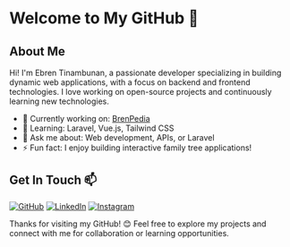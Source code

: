 # Welcome to My GitHub 👋

## About Me
Hi! I'm Ebren Tinambunan, a passionate developer specializing in building dynamic web applications, with a focus on backend and frontend technologies. I love working on open-source projects and continuously learning new technologies.

- 🔭 Currently working on: [BrenPedia](https://brenpedia.com)
- 🌱 Learning: Laravel, Vue.js, Tailwind CSS
- 💬 Ask me about: Web development, APIs, or Laravel
- ⚡ Fun fact: I enjoy building interactive family tree applications!

## Get In Touch 📫

[![GitHub](https://img.shields.io/badge/GitHub-181717?style=for-the-badge&logo=github&logoColor=white)](https://github.com/ebrentinambunan)
[![LinkedIn](https://img.shields.io/badge/LinkedIn-0077B5?style=for-the-badge&logo=linkedin&logoColor=white)](https://linkedin.com/in/ebrentinambunan)
[![Instagram](https://img.shields.io/badge/Instagram-E4405F?style=for-the-badge&logo=instagram&logoColor=white)](https://instagram.com/ebren_tinambunan)


Thanks for visiting my GitHub! 😊 Feel free to explore my projects and connect with me for collaboration or learning opportunities.

